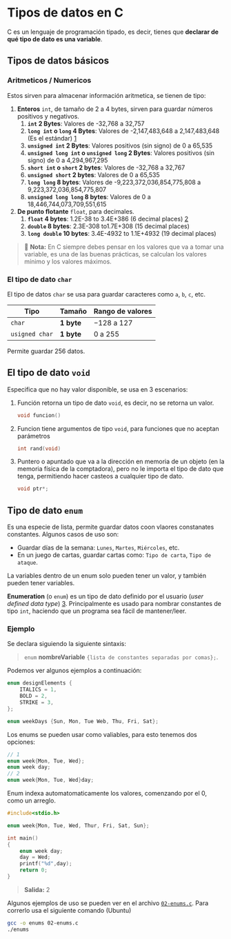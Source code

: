 # Tipos de datos en C

C es un lenguaje de programación tipado, es decir, tienes que **declarar de qué tipo de dato es una variable**.

## Tipos de datos básicos

### Aritmeticos / Numericos

Estos sirven para almacenar información aritmetica, se tienen de tipo:

1. **Enteros** `int`, de tamaño de 2 a 4 bytes, sirven para guardar números positivos y negativos.
   1. **`int` 2 Bytes**: Valores de -32,768 a 32,757
   2. **`long int` o `long` 4 Bytes**: Valores de -2,147,483,648 a 2,147,483,648 (Es el estándar) [1]
   3. **`unsigned int` 2 Bytes**: Valores positivos (sin signo) de 0 a 65,535
   4. **`unsigned long int` o `unsigned long` 2 Bytes**: Valores positivos (sin signo) de 0 a 4,294,967,295
   5. **`short int` o `short` 2 bytes**: Valores de -32,768 a 32,767
   6. **`unsigned short` 2 bytes**: Valores de 0 a 65,535
   7. **`long long` 8 bytes**: Valores de -9,223,372,036,854,775,808 a 9,223,372,036,854,775,807
   8. **`unsigned long long` 8 bytes**: Valores de 0 a 18,446,744,073,709,551,615
2. **De punto flotante** `float`, para decimales.
   1. **`float` 4 bytes**: 1.2E-38 to 3.4E+386 (6 decimal places) [2]
   2. **`double` 8 bytes**: 2.3E-308 to1.7E+308 (15 decimal places)
   3. **`long double` 10 bytes**: 3.4E-4932 to 1.1E+4932 (19 decimal places)

> 📝 **Nota:** En C siempre debes pensar en los valores que va a tomar una variable, es una de las buenas prácticas, se calculan los valores mínimo y los valores máximos.

### El tipo de dato `char`

El tipo de datos `char` se usa para guardar caracteres como `a`, `b`, `c`, etc.

| Tipo | Tamaño | Rango de valores |
| --- | --- | --- |
| `char` | **1 byte** | $-128$ a $127$ |
| `usigned char` | **1 byte** | $0$ a $255$ |

Permite guardar 256 datos.

## El tipo de dato `void`

Especifica que no hay valor disponible, se usa en 3 escenarios:

1. Función retorna un tipo de dato `void`, es decir, no se retorna un valor.

   ```c
   void funcion()
   ```

2. Funcion tiene argumentos de tipo `void`, para funciones que no aceptan parámetros

   ```c
   int rand(void)
   ```

3. Puntero o apuntado que va a la dirección en memoria de un objeto (en la memoria física de la comptadora), pero no le importa el tipo de dato que tenga, permitiendo hacer casteos a cualquier tipo de dato.

   ```c
   void ptr*;
   ```

## Tipo de dato `enum`

Es una especie de lista, permite guardar datos coon vlaores constanates constantes. Algunos casos de uso son:

- Guardar días de la semana: `Lunes`, `Martes`, `Miércoles`, etc.
- En un juego de cartas, guardar cartas como: `Tipo de carta`, `Tipo de ataque`.

La variables dentro de un enum solo pueden tener un valor, y también pueden tener variables.

**Enumeration** (o `enum`) es un tipo de dato definido por el usuario (*user defined data type*) [3]. Principalmente es usado para nombrar constantes de tipo `int`, haciendo que un programa sea fácil de mantener/leer.

### Ejemplo

Se declara siguiendo la siguiente sintaxis:
> `enum` **nombreVariable** `{lista de constantes separadas por comas};`.

Podemos ver algunos ejemplos a continuación:

```c
enum designElements {
    ITALICS = 1,
    BOLD = 2,
    STRIKE = 3,
};

enum weekDays {Sun, Mon, Tue Web, Thu, Fri, Sat};
```

Los enums se pueden usar como valiables, para esto tenemos dos opciones:

```c
// 1
enum week{Mon, Tue, Wed};
enum week day;
// 2
enum week{Mon, Tue, Wed}day;
```

Enum indexa automatomaticamente los valores, comenzando por el 0, como un arreglo.

```c
#include<stdio.h>

enum week{Mon, Tue, Wed, Thur, Fri, Sat, Sun};

int main()
{
    enum week day;
    day = Wed;
    printf("%d",day);
    return 0;
}
```

> **Salida:** 2

Algunos ejemplos de uso se pueden ver en el archivo [`02-enums.c`](./02-enums.c). Para correrlo usa el siguiente comando (Ubuntu)

```sh
gcc -o enums 02-enums.c
./enums
```

<!-- Referencias -->

[1]: <https://www.geeksforgeeks.org/c-long/> "Long en C"
[2]: <https://es.science19.com/what-is-e10-11567#google_vignette> "Notación Citntifíca"
[3]: <https://www.geeksforgeeks.org/enumeration-enum-c/> "Enumeration"